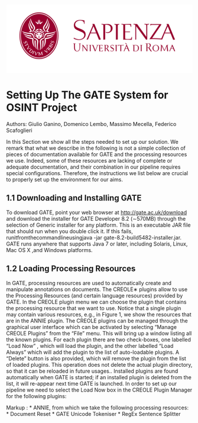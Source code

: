 ![alt text](https://github.com/Scafooo/Ontology-Population-for-Open-Source-Intelligence-a-GATE-based-Solution/blob/master/images/logo.png)

# Setting Up The GATE System for OSINT Project

Authors: Giulio Ganino, Domenico Lembo, Massimo Mecella, Federico Scafoglieri

In this Section we show all the steps needed to set up our solution. We remark that what we describe in the following is not a simple collection of pieces of documentation available for GATE and the processing resources we use. Indeed, some of these resources are lacking of complete or adequate documentation, and their combination in our pipeline requires special configurations. Therefore, the instructions we list below are crucial to properly set up the environment for our aims.

## 1.1 Downloading and Installing GATE
To download GATE, point your web browser at http://gate.ac.uk/download and download the installer for GATE Developer 8.2 (∼570MB) through the selection of Generic installer for any platform. This is an executable JAR file that should run when you double click it. If this fails, runitfromthecommandlineusingjava -jar gate-8.2-build5482-installer.jar. GATE runs anywhere that supports Java 7 or later, including Solaris, Linux, Mac OS X ,and Windows platforms.

## 1.2 Loading Processing Resources

In GATE, processing resources are used to automatically create and manipulate annotations on documents. The CREOLE∗ plugins allow to use the Processing Resources (and certain language resources) provided by GATE. In the CREOLE plugin menu we can choose the plugin that contains the processing resource that we want to use. Notice that a single plugin may contain various resources, e.g., in Figure 1, we show the resources that are in the ANNIE plugin.
The CREOLE plugins can be managed through the graphical user interface which can be activated by selecting “Manage CREOLE Plugins” from the “File” menu. This will bring up a window listing all the known plugins. For each plugin there are two check-boxes, one labelled “Load Now” , which will load the plugin, and the other labelled “Load Always” which will add the plugin to the list of auto-loadable plugins. A “Delete” button is also provided, which will remove the plugin from the list of loaded plugins. This operation does not delete the actual plugin directory, so that it can be reloaded in future usages.. Installed plugins are found automatically when GATE is started; if an installed plugin is deleted from the list, it will re-appear next time GATE is launched.
In order to set up our pipeline we need to select the Load Now box in the CREOLE Plugin Manager for the following plugins:

Markup : * ANNIE, from which we take the following processing resources:
              * Document Reset
              * GATE Unicode Tokeniser 
              * RegEx Sentence Splitter
